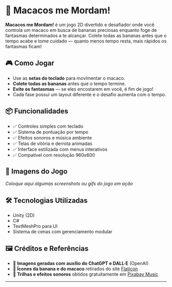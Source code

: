 # 🍌 Macacos me Mordam!

**Macacos me Mordam!** é um jogo 2D divertido e desafiador onde você controla um macaco em busca de bananas preciosas enquanto foge de fantasmas determinados a te alcançar. Colete todas as bananas antes que o tempo acabe e tome cuidado — quanto menos tempo resta, mais rápidos os fantasmas ficam!

## 🎮 Como Jogar

- Use as **setas do teclado** para movimentar o macaco.
- **Colete todas as bananas** antes que o tempo termine.
- **Evite os fantasmas** — se eles encostarem em você, é fim de jogo!
- Cada fase possui um layout diferente e o desafio aumenta com o tempo.

## 📦 Funcionalidades

- ✅ Controles simples com teclado
- ✅ Sistema de pontuação por tempo
- ✅ Efeitos sonoros e música ambiente
- ✅ Telas de vitória e derrota animadas
- ✅ Interface estilizada com menus interativos
- ✅ Compatível com resolução 960x600

## 📸 Imagens do Jogo

*Coloque aqui algumas screenshots ou gifs do jogo em ação*

## 🛠️ Tecnologias Utilizadas

- Unity (2D)
- C#
- TextMeshPro para UI
- Sistema de cenas com gerenciamento modular

## 🖼️ Créditos e Referências

- 🎨 **Imagens geradas com auxílio do ChatGPT e DALL·E** (OpenAI)
- 🍌 **Ícones da banana e do macaco** retirados do site [Flaticon](https://www.flaticon.com/)
- 🎵 **Trilhas e efeitos sonoros** obtidos gratuitamente em [Pixabay Music](https://pixabay.com/music/)

---
